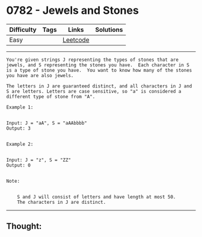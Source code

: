 # 0782 - Jewels and Stones

Difficulty  | Tags | Links | Solutions
----------- | ---- | ----- | -----
Easy |  | [Leetcode](https://leetcode.com/problems/jewels-and-stones/description/) |


-----------

```
You're given strings J representing the types of stones that are jewels, and S representing the stones you have.  Each character in S is a type of stone you have.  You want to know how many of the stones you have are also jewels.

The letters in J are guaranteed distinct, and all characters in J and S are letters. Letters are case sensitive, so "a" is considered a different type of stone from "A".

Example 1:


Input: J = "aA", S = "aAAbbbb"
Output: 3


Example 2:


Input: J = "z", S = "ZZ"
Output: 0


Note:


	S and J will consist of letters and have length at most 50.
	The characters in J are distinct.
```

-----------

## Thought:
